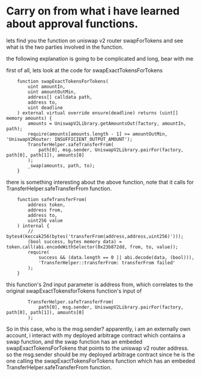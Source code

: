 # Carry on from what i have learned about approval functions.


lets find you the function on uniswap v2 router swapForTokens and see what is the two parties involved in the function. 


the following explanation is going to be complicated and long, bear with me


first of all, lets look at the code for swapExactTokensForTokens


```solidity
    function swapExactTokensForTokens(
        uint amountIn,
        uint amountOutMin,
        address[] calldata path,
        address to,
        uint deadline
    ) external virtual override ensure(deadline) returns (uint[] memory amounts) {
        amounts = UniswapV2Library.getAmountsOut(factory, amountIn, path);
        require(amounts[amounts.length - 1] >= amountOutMin, 'UniswapV2Router: INSUFFICIENT_OUTPUT_AMOUNT');
        TransferHelper.safeTransferFrom(
            path[0], msg.sender, UniswapV2Library.pairFor(factory, path[0], path[1]), amounts[0]
        );
        _swap(amounts, path, to);
    }
```


there is something interesting about the above function, note that it calls for TransferHelper.safeTransferFrom function. 


```solidity
    function safeTransferFrom(
        address token,
        address from,
        address to,
        uint256 value
    ) internal {
        // bytes4(keccak256(bytes('transferFrom(address,address,uint256)')));
        (bool success, bytes memory data) = token.call(abi.encodeWithSelector(0x23b872dd, from, to, value));
        require(
            success && (data.length == 0 || abi.decode(data, (bool))),
            'TransferHelper::transferFrom: transferFrom failed'
        );
    }
```


this function's 2nd input parameter is address from, which correlates to the original swapExactTokensforTokens function's input of 


```solidity
        TransferHelper.safeTransferFrom(
            path[0], msg.sender, UniswapV2Library.pairFor(factory, path[0], path[1]), amounts[0]
        );
```

So in this case, who is the msg.sender? apparently, i am an externally own account, i interact with my deployed arbitrage contract which contains a swap function, and the swap function has an embeded swapExactTokensForTokens that points to the uniswap v2 router address. so the msg.sender should be my deployed arbitrage contract since he is the one calling the swapExactTokensForTokens function which has an embeded TransferHelper.safeTransferFrom function. 



